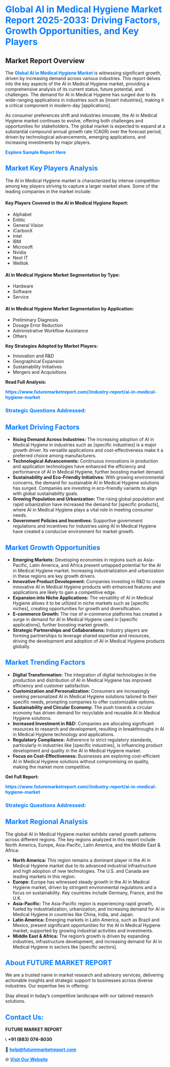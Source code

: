 <h1 style="color: #007BFF;">Global AI in Medical Hygiene Market Report 2025-2033: Driving Factors, Growth Opportunities, and Key Players</h1>

<section id="overview">
<h2>Market Report Overview</h2>
<p>The <a href="https://www.futuremarketreport.com//industry-report/ai-in-medical-hygiene-market" style="color: #007BFF; text-decoration: none;"><strong>Global AI in Medical Hygiene Market</strong></a> is witnessing significant growth, driven by increasing demand across various industries. This report delves into the key aspects of the AI in Medical Hygiene market, providing a comprehensive analysis of its current status, future potential, and challenges. The demand for AI in Medical Hygiene has surged due to its wide-ranging applications in industries such as [insert industries], making it a critical component in modern-day [applications].</p>
<p>As consumer preferences shift and industries innovate, the AI in Medical Hygiene market continues to evolve, offering both challenges and opportunities for stakeholders. The global market is expected to expand at a substantial compound annual growth rate (CAGR) over the forecast period, driven by technological advancements, emerging applications, and increasing investments by major players.</p>
</section>

<section id="overview">
<p><a href="https://www.futuremarketreport.com//request-sample/reportId=45578" style="color: #007BFF; text-decoration: none;"><strong>Explore Sample Report Here</strong></a></p>
</section>

<section id="key-players">
<h2 style="color: #007BFF;">Market Key Players Analysis</h2>
<p>The AI in Medical Hygiene market is characterized by intense competition among key players striving to capture a larger market share. Some of the leading companies in the market include:</p>
<h4>Key Players Covered in the AI in Medical Hygiene Report:</h4>
<ul><li>Alphabet</li><li>Enlitic</li><li>General Vision</li><li>ICarbonX</li><li>Intel</li><li>IBM</li><li>Microsoft</li><li>Nvidia</li><li>Next IT</li><li>Welltok</li></ul>
<h4>AI in Medical Hygiene Market Segmentation by Type:</h4>
<ul><li>Hardware</li><li>Software</li><li>Service</li></ul>

<h4>AI in Medical Hygiene Market Segmentation by Application:</h4>
<ul><li>Preliminary Diagnosis</li><li>Dosage Error Reduction</li><li>Administrative Workflow Assistance</li><li>Others</li></ul>
<p><strong>Key Strategies Adopted by Market Players:</strong></p>
<ul>
<li>Innovation and R&D</li>
<li>Geographical Expansion</li>
<li>Sustainability Initiatives</li>
<li>Mergers and Acquisitions</li>
</ul>
</section>

<section>
<p><strong>Read Full Analysis: </strong></p><a href="https://www.futuremarketreport.com//industry-report/ai-in-medical-hygiene-market" style="color: #007BFF; text-decoration: none;"><strong>https://www.futuremarketreport.com//industry-report/ai-in-medical-hygiene-market</strong></a>
<h3 style="color: #007BFF;">Strategic Questions Addressed:</h3>
</section>

<section id="driving-factors">
<h2 style="color: #007BFF;">Market Driving Factors</h2>
<ul>
<li><strong>Rising Demand Across Industries:</strong> The increasing adoption of AI in Medical Hygiene in industries such as [specific industries] is a major growth driver. Its versatile applications and cost-effectiveness make it a preferred choice among manufacturers.</li>
<li><strong>Technological Advancements:</strong> Continuous innovations in production and application technologies have enhanced the efficiency and performance of AI in Medical Hygiene, further boosting market demand.</li>
<li><strong>Sustainability and Eco-Friendly Initiatives:</strong> With growing environmental concerns, the demand for sustainable AI in Medical Hygiene solutions has surged. Companies are investing in eco-friendly variants to align with global sustainability goals.</li>
<li><strong>Growing Population and Urbanization:</strong> The rising global population and rapid urbanization have increased the demand for [specific products], where AI in Medical Hygiene plays a vital role in meeting consumer needs.</li>
<li><strong>Government Policies and Incentives:</strong> Supportive government regulations and incentives for industries using AI in Medical Hygiene have created a conducive environment for market growth.</li>
</ul>
</section>

<section id="growth-opportunities">
<h2 style="color: #007BFF;">Market Growth Opportunities</h2>
<ul>
<li><strong>Emerging Markets:</strong> Developing economies in regions such as Asia-Pacific, Latin America, and Africa present untapped potential for the AI in Medical Hygiene market. Increasing industrialization and urbanization in these regions are key growth drivers.</li>
<li><strong>Innovative Product Development:</strong> Companies investing in R&D to create innovative AI in Medical Hygiene products with enhanced features and applications are likely to gain a competitive edge.</li>
<li><strong>Expansion into Niche Applications:</strong> The versatility of AI in Medical Hygiene allows it to be utilized in niche markets such as [specific niches], creating opportunities for growth and diversification.</li>
<li><strong>E-commerce Growth:</strong> The rise of e-commerce platforms has created a surge in demand for AI in Medical Hygiene used in [specific applications], further boosting market growth.</li>
<li><strong>Strategic Partnerships and Collaborations:</strong> Industry players are forming partnerships to leverage shared expertise and resources, driving the development and adoption of AI in Medical Hygiene products globally.</li>
</ul>
</section>

<section id="trending-factors">
<h2 style="color: #007BFF;">Market Trending Factors</h2>
<ul>
<li><strong>Digital Transformation:</strong> The integration of digital technologies in the production and distribution of AI in Medical Hygiene has improved efficiency and customer satisfaction.</li>
<li><strong>Customization and Personalization:</strong> Consumers are increasingly seeking personalized AI in Medical Hygiene solutions tailored to their specific needs, prompting companies to offer customizable options.</li>
<li><strong>Sustainability and Circular Economy:</strong> The push towards a circular economy has driven demand for recyclable and reusable AI in Medical Hygiene solutions.</li>
<li><strong>Increased Investment in R&D:</strong> Companies are allocating significant resources to research and development, resulting in breakthroughs in AI in Medical Hygiene technology and applications.</li>
<li><strong>Regulatory Compliance:</strong> Adherence to strict regulatory standards, particularly in industries like [specific industries], is influencing product development and quality in the AI in Medical Hygiene market.</li>
<li><strong>Focus on Cost-Effectiveness:</strong> Businesses are exploring cost-efficient AI in Medical Hygiene solutions without compromising on quality, making the market more competitive.</li>
</ul>
</section>

<section>
<p><strong>Get Full Report: </strong></p><a href="https://www.futuremarketreport.com//industry-report/ai-in-medical-hygiene-market" style="color: #007BFF; text-decoration: none;"><strong>https://www.futuremarketreport.com//industry-report/ai-in-medical-hygiene-market</strong></a>
<h3 style="color: #007BFF;">Strategic Questions Addressed:</h3>
</section>


<section id="regional-analysis">
<h2 style="color: #007BFF;">Market Regional Analysis</h2>
<p>The global AI in Medical Hygiene market exhibits varied growth patterns across different regions. The key regions analyzed in this report include North America, Europe, Asia-Pacific, Latin America, and the Middle East & Africa:</p>
<ul>
<li><strong>North America:</strong> This region remains a dominant player in the AI in Medical Hygiene market due to its advanced industrial infrastructure and high adoption of new technologies. The U.S. and Canada are leading markets in this region.</li>
<li><strong>Europe:</strong> Europe has witnessed steady growth in the AI in Medical Hygiene market, driven by stringent environmental regulations and a focus on sustainability. Key countries include Germany, France, and the U.K.</li>
<li><strong>Asia-Pacific:</strong> The Asia-Pacific region is experiencing rapid growth, fueled by industrialization, urbanization, and increasing demand for AI in Medical Hygiene in countries like China, India, and Japan.</li>
<li><strong>Latin America:</strong> Emerging markets in Latin America, such as Brazil and Mexico, present significant opportunities for the AI in Medical Hygiene market, supported by growing industrial activities and investments.</li>
<li><strong>Middle East & Africa:</strong> The region’s growth is driven by expanding industries, infrastructure development, and increasing demand for AI in Medical Hygiene in sectors like [specific sectors].</li>
</ul>
</section>

<footer>
<h2 style="color: #007BFF;">About FUTURE MARKET REPORT</h2>
<p>We are a trusted name in market research and advisory services, delivering actionable insights and strategic support to businesses across diverse industries. Our expertise lies in offering:</p>

<p>Stay ahead in today’s competitive landscape with our tailored research solutions.</p>

<h2 style="color: #007BFF;">Contact Us:</h2>
<p><strong>FUTURE MARKET REPORT</strong></p>
<p>📞 <strong>+91 (883) 074-8030</strong></p>
<p>📧 <strong><a href="mailto:help@futuremarketreport.com" style="color: #007BFF;">help@futuremarketreport.com</a></strong></p>
<p>🌐 <strong><a href="https://www.futuremarketreport.com/" style="color: #007BFF;">Visit Our Website</a></strong></p>
</footer>